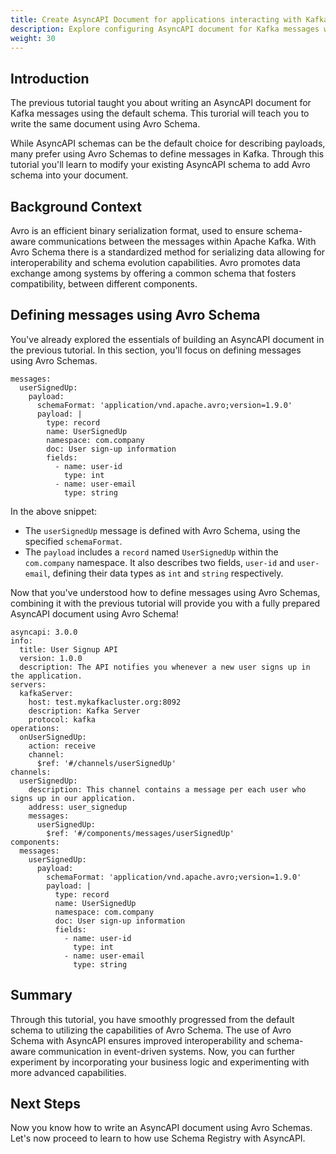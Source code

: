 ```yaml
---
title: Create AsyncAPI Document for applications interacting with Kafka using Avro Schema
description: Explore configuring AsyncAPI document for Kafka messages with Avro Schema.
weight: 30
---
```


## Introduction

The previous tutorial taught you about writing an AsyncAPI document for Kafka messages using the default schema. This turorial will teach you to write the same document using Avro Schema.

While AsyncAPI schemas can be the default choice for describing payloads, many prefer using Avro Schemas to define messages in Kafka. Through this tutorial you'll learn to modify your existing AsyncAPI schema to add Avro schema into your document.

## Background Context

Avro is an efficient binary serialization format, used to ensure schema-aware communications between the messages within Apache Kafka. With Avro Schema there is a standardized method for serializing data allowing for interoperability and schema evolution capabilities. Avro promotes data exchange among systems by offering a common schema that fosters compatibility, between different components. 

## Defining messages using Avro Schema

You've already explored the essentials of building an AsyncAPI document in the previous tutorial. In this section, you'll focus on defining messages using Avro Schemas. 

```
messages:
  userSignedUp:
    payload:
      schemaFormat: 'application/vnd.apache.avro;version=1.9.0'
      payload: |
        type: record
        name: UserSignedUp
        namespace: com.company
        doc: User sign-up information
        fields:
          - name: user-id
            type: int
          - name: user-email
            type: string
```

In the above snippet: 
- The `userSignedUp` message is defined with Avro Schema, using the specified `schemaFormat`.
- The `payload` includes a `record` named `UserSignedUp` within the `com.company` namespace. It also describes two fields, `user-id` and `user-email`, defining their data types as `int` and `string` respectively.

Now that you've understood how to define messages using Avro Schemas, combining it with the previous tutorial will provide you with a fully prepared AsyncAPI document using Avro Schema!

```
asyncapi: 3.0.0
info:
  title: User Signup API
  version: 1.0.0
  description: The API notifies you whenever a new user signs up in the application.
servers:
  kafkaServer:
    host: test.mykafkacluster.org:8092
    description: Kafka Server
    protocol: kafka
operations:
  onUserSignedUp:
    action: receive
    channel:
      $ref: '#/channels/userSignedUp'
channels:
  userSignedUp:
    description: This channel contains a message per each user who signs up in our application.
    address: user_signedup
    messages:
      userSignedUp:
        $ref: '#/components/messages/userSignedUp'
components:
  messages:
    userSignedUp:
      payload:
        schemaFormat: 'application/vnd.apache.avro;version=1.9.0'
        payload: |
          type: record
          name: UserSignedUp
          namespace: com.company
          doc: User sign-up information
          fields:
            - name: user-id
              type: int
            - name: user-email
              type: string
```

## Summary

Through this tutorial, you have smoothly progressed from the default schema to utilizing the capabilities of Avro Schema. The use of Avro Schema with AsyncAPI ensures improved interoperability and schema-aware communication in event-driven systems.  Now, you can further experiment by incorporating your business logic and experimenting with more advanced capabilities.

## Next Steps
Now you know how to write an AsyncAPI document using Avro Schemas. Let's now proceed to learn to how use Schema Registry with AsyncAPI. 
